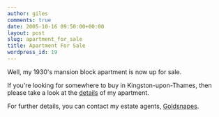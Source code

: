 ```yaml
---
author: giles
comments: true
date: 2005-10-16 09:50:00+00:00
layout: post
slug: apartment_for_sale
title: Apartment For Sale
wordpress_id: 19
---
```


Well, my 1930's mansion block apartment is now up for sale.

  
If you're looking for somewhere to buy in Kingston-upon-Thames, then please take a look at the [details](http://www.goldsnapes.co.uk/Sale%20Web%20Pages/NorbitonHall197500.htm) of my apartment.

  
For further details, you can contact my estate agents, [Goldsnapes](http://www.goldsnapes.co.uk).
